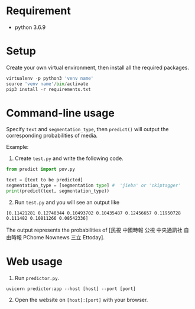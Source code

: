 # Requirement

* python 3.6.9

# Setup

Create your own virtual environment, then install all the required packages.

```python
virtualenv -p python3 'venv name' 
source 'venv name'/bin/activate 
pip3 install -r requirements.txt
```

# Command-line usage

Specify `text` and `segmentation_type`, then `predict()` will output the corresponding probabilities of media.

Example:

1. Create `test.py` and write the following code.
 
```python
from predict import pov.py

text = [text to be predicted]
segmentation_type = [segmentation type] #  'jieba' or 'ckiptagger'
print(predict(text, segmentation_type)) 
```

2. Run `test.py` and you will see an output like

```
[0.11421281 0.12740344 0.10493702 0.10435487 0.12456657 0.11950728 0.111482 0.10811266 0.08542336]
```

The output represents the probabilities of [民視 中國時報 公視 中央通訊社 自由時報 PChome Nownews 三立 Ettoday].

# Web usage

1. Run `predictor.py`.

```
uvicorn predictor:app --host [host] --port [port]
```

2. Open the website on `[host]:[port]` with your browser.
